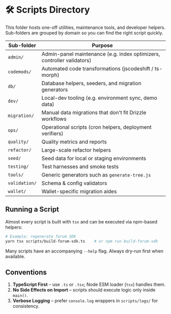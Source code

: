 # 🛠️ Scripts Directory

This folder hosts one-off utilities, maintenance tools, and developer helpers.  Sub-folders are grouped by domain so you can find the right script quickly.

| Sub-folder | Purpose |
| ---------- | ------- |
| `admin/`   | Admin-panel maintenance (e.g. index optimizers, controller validators) |
| `codemods/`| Automated code transformations (jscodeshift / ts-morph) |
| `db/`      | Database helpers, seeders, and migration generators |
| `dev/`     | Local-dev tooling (e.g. environment sync, demo data) |
| `migration/`| Manual data migrations that don't fit Drizzle workflows |
| `ops/`     | Operational scripts (cron helpers, deployment verifiers) |
| `quality/` | Quality metrics and reports |
| `refactor/`| Large-scale refactor helpers |
| `seed/`    | Seed data for local or staging environments |
| `testing/` | Test harnesses and smoke tests |
| `tools/`   | Generic generators such as `generate-tree.js` |
| `validation/` | Schema & config validators |
| `wallet/`  | Wallet-specific migration aides |

## Running a Script

Almost every script is built with `tsx` and can be executed via npm-based helpers:

```bash
# Example: regenerate forum SDK
yarn tsx scripts/build-forum-sdk.ts    # or npm run build-forum-sdk
```

Many scripts have an accompanying `--help` flag.  Always dry-run first when available.

## Conventions

1. **TypeScript First** – use `.ts` or `.tsx`; Node ESM loader (`tsx`) handles them.
2. **No Side Effects on Import** – scripts should execute logic only inside `main()`.
3. **Verbose Logging** – prefer `console.log` wrappers in `scripts/logs/` for consistency.
